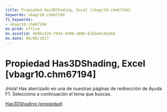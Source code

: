 ```yaml
---
title: Propiedad Has3DShading, Excel [vbagr10.chm67194]
keywords: vbagr10.chm67194
f1_keywords:
- vbagr10.chm67194
ms.prod: office
ms.assetid: 4e9bc424-f043-4308-a98b-615bebc4a3b8
ms.date: 06/08/2017
---
```





# Propiedad Has3DShading, Excel [vbagr10.chm67194]

¡Hola! Has aterrizado en una de nuestras páginas de redirección de Ayuda F1. Selecciona a continuación el tema que buscas.


 [Has3DShading (propiedad)](http://msdn.microsoft.com/library/has3dshading-property%28Office.15%29.aspx)


